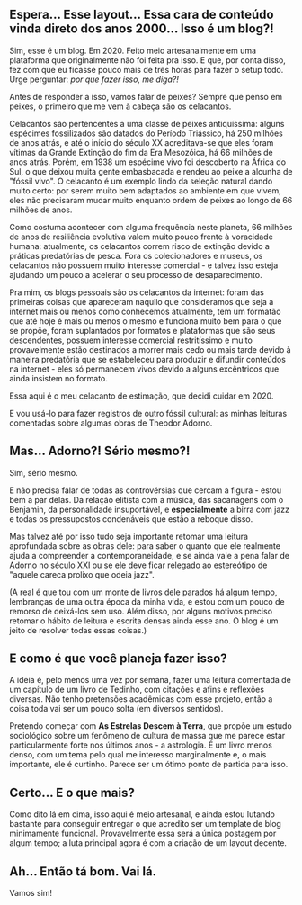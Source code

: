 ## Espera... Esse layout... Essa cara de conteúdo vinda direto dos anos 2000... Isso é um blog?!

Sim, esse é um blog. Em 2020. Feito meio artesanalmente em uma plataforma que originalmente não foi feita pra isso. E que, por conta disso, fez com que eu ficasse pouco mais de três horas para fazer o setup todo. Urge perguntar: _por que fazer isso, me diga?!_

Antes de responder a isso, vamos falar de peixes? Sempre que penso em peixes, o primeiro que me vem à cabeça são os celacantos.

Celacantos são pertencentes a uma classe de peixes antiquíssima: alguns espécimes fossilizados são datados do Período Triássico, há 250 milhões de anos atrás, e até o início do século XX acreditava-se que eles foram vítimas da Grande Extinção do fim da Era Mesozóica, há 66 milhões de anos atrás. Porém, em 1938 um espécime vivo foi descoberto na África do Sul, o que deixou muita gente embasbacada e rendeu ao peixe a alcunha de "fóssil vivo". O celacanto é um exemplo lindo da seleção natural dando muito certo: por serem muito bem adaptados ao ambiente em que vivem, eles não precisaram mudar muito enquanto ordem de peixes ao longo de 66 milhões de anos.

Como costuma acontecer com alguma frequência neste planeta, 66 milhões de anos de resiliência evolutiva valem muito pouco frente à voracidade humana: atualmente, os celacantos correm risco de extinção devido a práticas predatórias de pesca. Fora os colecionadores e museus, os celacantos não possuem muito interesse comercial - e talvez isso esteja ajudando um pouco a acelerar o seu processo de desaparecimento.

Pra mim, os blogs pessoais são os celacantos da internet: foram das primeiras coisas que apareceram naquilo que consideramos que seja a internet mais ou menos como conhecemos atualmente, tem um formatão que até hoje é mais ou menos o mesmo e funciona muito bem para o que se propõe, foram suplantados por formatos e  plataformas que são seus descendentes, possuem interesse comercial restritíssimo e muito provavelmente estão destinados a morrer mais cedo ou mais tarde devido à maneira predatória que se estabeleceu para produzir e difundir conteúdos na internet - eles só permanecem vivos devido a alguns excêntricos que ainda insistem no formato.

Essa aqui é o meu celacanto de estimação, que decidi cuidar em 2020.

E vou usá-lo para fazer registros de outro fóssil cultural: as minhas leituras comentadas sobre algumas obras de Theodor Adorno.

## Mas... Adorno?! Sério mesmo?!

Sim, sério mesmo.

E não precisa falar de todas as controvérsias que cercam a figura - estou bem a par delas. Da relação elitista com a música, das sacanagens com o Benjamin, da personalidade insuportável, e **especialmente** a birra com jazz e todas os pressupostos condenáveis que estão a reboque disso.

Mas talvez até por isso tudo seja importante retomar uma leitura aprofundada sobre as obras dele: para saber o quanto que ele realmente ajuda a compreender a contemporaneidade, e se ainda vale a pena falar de Adorno no século XXI ou se ele deve ficar relegado ao estereótipo de "aquele careca prolixo que odeia jazz".

(A real é que tou com um monte de livros dele parados há algum tempo, lembranças de uma outra época da minha vida, e estou com um pouco de remorso de deixá-los sem uso. Além disso, por alguns motivos preciso retomar o hábito de leitura e escrita densas ainda esse ano. O blog é um jeito de resolver todas essas coisas.)

## E como é que você planeja fazer isso?

A ideia é, pelo menos uma vez por semana, fazer uma leitura comentada de um capítulo de um livro de Tedinho, com citações e afins e reflexões diversas. Não tenho pretensões acadêmicas com esse projeto, então a coisa toda vai ser um pouco solta (em diversos sentidos).

Pretendo começar com **As Estrelas Descem à Terra**, que propõe um estudo sociológico sobre um fenômeno de cultura de massa que me parece estar particularmente forte nos últimos anos - a astrologia. É um livro menos denso, com um tema pelo qual me interesso marginalmente e, o mais importante, ele é curtinho. Parece ser um ótimo ponto de partida para isso.

## Certo... E o que mais?

Como dito lá em cima, isso aqui é meio artesanal, e ainda estou lutando bastante para conseguir entregar o que acredito ser um template de blog minimamente funcional. Provavelmente essa será a única postagem por algum tempo; a luta principal agora é com a criação de um layout decente.

## Ah... Então tá bom. Vai lá.

Vamos sim!
